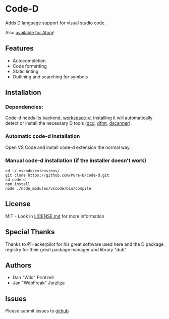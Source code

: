 # Code-D

Adds D language support for visual studio code.

Also [available for Atom](https://github.com/Vild/atomize-d)!

## Features

* Autocompletion
* Code formatting
* Static linting
* Outlining and searching for symbols

## Installation

### Dependencies:

Code-d needs its backend, [workspace-d](https://github.com/Pure-D/workspace-d). 
Installing it will automatically detect or install the necessary D tools 
([dcd](https://github.com/Hackerpilot/DCD), [dfmt](https://github.com/Hackerpilot/dfmt), [dscanner](https://github.com/Hackerpilot/Dscanner)).

### Automatic code-d installation

Open VS Code and install code-d extension the normal way.

### Manual code-d installation (if the installer doesn't work)

```
cd ~/.vscode/extensions/
git clone https://github.com/Pure-D/code-d.git
cd code-d
npm install
node ./node_modules/vscode/bin/compile
```

## License

MIT - Look in [LICENSE.md](LICENSE.md) for more information

## Special Thanks

Thanks to @Hackerpilot for his great software used here and the D package registry
for their great package manager and library "dub"

## Authors

* Dan "Wild" Printzell
* Jan "WebFreak" Jurzitza

## Issues

Please submit issues to [github](https://github.com/Pure-D/code-d)